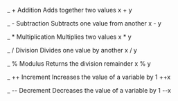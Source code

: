 _   +	Addition	Adds together two values	x + y	

_   -	Subtraction	Subtracts one value from another	x - y	

_   *	Multiplication	Multiplies two values	x * y	

_   /	Division	Divides one value by another	x / y	

_   %	Modulus	Returns the division remainder	x % y	

_   ++	Increment	Increases the value of a variable by 1	++x	

_   --	Decrement	Decreases the value of a variable by 1	--x
